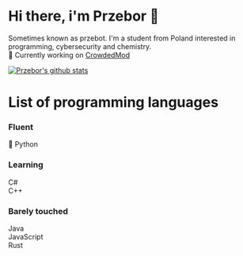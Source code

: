 # Hi there, i'm Przebor 👋
Sometimes known as przebot. I'm a student from Poland interested in programming, cybersecurity and chemistry.</br>
🔭 Currently working on [CrowdedMod](https://github.com/CrowdedMods/CrowdedMod)

[![Przebor's github stats](https://github-readme-stats.vercel.app/api?username=przebor&show_icons=true&theme=merko&include_all_commits=true&hide_border=true)](https://github.com/przebor)

# List of programming languages
### Fluent
🐍 Python
### Learning
   C#</br>
   C++</br>
### Barely touched
   Java</br>
   JavaScript</br>
   Rust</br>
<!--
**przebor/przebor** is a ✨ _special_ ✨ repository because its `README.md` (this file) appears on your GitHub profile.

Here are some ideas to get you started:

- 🔭 I’m currently working on ...
- 🌱 I’m currently learning ...
- 👯 I’m looking to collaborate on ...
- 🤔 I’m looking for help with ...
- 💬 Ask me about ...
- 📫 How to reach me: ...
- 😄 Pronouns: ...
- ⚡ Fun fact: ...
-->
